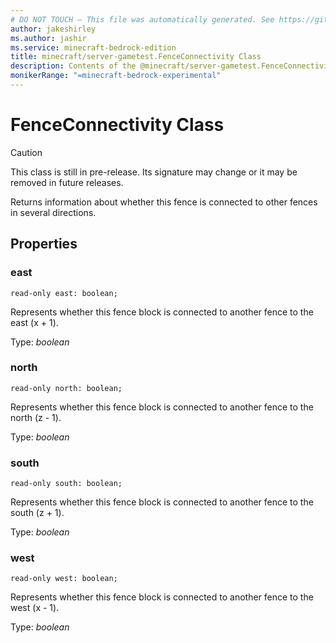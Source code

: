 ```yaml
---
# DO NOT TOUCH — This file was automatically generated. See https://github.com/mojang/minecraftapidocsgenerator to modify descriptions, examples, etc.
author: jakeshirley
ms.author: jashir
ms.service: minecraft-bedrock-edition
title: minecraft/server-gametest.FenceConnectivity Class
description: Contents of the @minecraft/server-gametest.FenceConnectivity class.
monikerRange: "=minecraft-bedrock-experimental"
---
```

# FenceConnectivity Class

> [!CAUTION]
> This class is still in pre-release.  Its signature may change or it may be removed in future releases.

Returns information about whether this fence is connected to other fences in several directions.

## Properties

### **east**
`read-only east: boolean;`

Represents whether this fence block is connected to another fence to the east (x + 1).

Type: *boolean*

### **north**
`read-only north: boolean;`

Represents whether this fence block is connected to another fence to the north (z - 1).

Type: *boolean*

### **south**
`read-only south: boolean;`

Represents whether this fence block is connected to another fence to the south (z + 1).

Type: *boolean*

### **west**
`read-only west: boolean;`

Represents whether this fence block is connected to another fence to the west (x - 1).

Type: *boolean*
